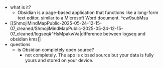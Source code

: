   * what is it?
    * Obsidian is a page-based application that functions like a long-form text editor, similar to a Microsoft Word document. ^cw9subMsu
  * [[ShmojiMindMapPublic-2025-05-24-12-15-07_cleaned/ShmojiMindMapPublic-2025-05-24-12-15-07_cleaned/logseq#^HsMpakwVa|difference between logseq and obsidian kms]]
  * questions
    * is Obsidian completely open source?
      * not completely. The app is closed source but your data is fully yours and stored on your device.